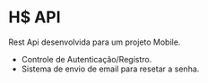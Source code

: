 
# H$ API

Rest Api desenvolvida para um projeto Mobile.

- Controle de Autenticação/Registro.
- Sistema de envio de email para resetar a senha.
